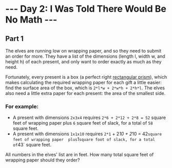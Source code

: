 # --- Day 2: I Was Told There Would Be No Math ---

## Part 1
The elves are running low on wrapping paper, and so they need to submit an order for more. 
They have a list of the dimensions (length l, width w, and height h) of each present, and only want to order 
exactly as much as they need.

Fortunately, every present is a box 
(a perfect right [rectangular prism](https://en.wikipedia.org/wiki/Cuboid#Rectangular_cuboid)), 
which makes calculating the required wrapping paper for each gift a little easier: 
find the surface area of the box, which is `2*l*w + 2*w*h + 2*h*l`. 
The elves also need a little extra paper for each present: the area of the smallest side.

### For example:

 - A present with dimensions `2x3x4` requires `2*6 + 2*12 + 2*8 = 52` square feet of wrapping paper 
plus `6` square feet of slack, for a total of `58` square feet.
 - A present with dimensions `1x1x10` requires `2*1` + 2*10 + 2*10 = 42` square feet of wrapping paper 
plus `1` square foot of slack, for a total of `43` square feet.


All numbers in the elves' list are in feet. How many total square feet of wrapping paper should they order?